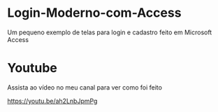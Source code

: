 # Login-Moderno-com-Access
Um pequeno exemplo de telas para login e cadastro feito em Microsoft Access

# Youtube
Assista ao vídeo no meu canal para ver como foi feito<p>
https://youtu.be/ah2LnbJpmPg


